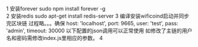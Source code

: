 1 安装forever
sudo npm install forever -g  
2 安装redis
sudo apt-get install redis-server
3 编译安装wificoind启动并同步完区块链
过程略。。。确保
  host: 'localhost',
  port: 9665,
  user: 'test',
  pass: 'admin',
  timeout: 30000
以下配置的json调用可以正常使用
如修改了主链的用户名和密码需修改index.js里相应的参数。
4 

